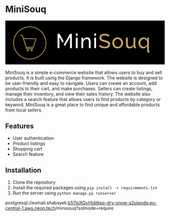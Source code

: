 # MiniSouq

![](logo.png)

MiniSouq is a simple e-commerce website that allows users to buy and sell products. It is built using the Django framework. The website is designed to be user-friendly and easy to navigate. Users can create an account, add products to their cart, and make purchases. Sellers can create listings, manage their inventory, and view their sales history. The website also includes a search feature that allows users to find products by category or keyword. MiniSouq is a great place to find unique and affordable products from local sellers.

## Features

- User authentication
- Product listings
- Shopping cart
- Search feature

## Installation

1. Clone the repository
2. Install the required packages using `pip install -r requirements.txt`
3. Run the server using `python manage.py runserver`


postgresql://esmail.shabayek:b1i7loXQvHjd@ep-dry-snow-a2ulaodq.eu-central-1.aws.neon.tech/minisouq?sslmode=require
